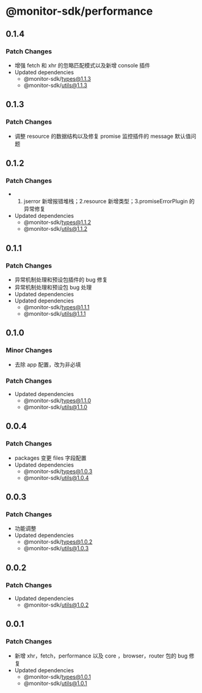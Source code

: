 # @monitor-sdk/performance

## 0.1.4

### Patch Changes

-   增强 fetch 和 xhr 的忽略匹配模式以及新增 console 插件
-   Updated dependencies
    -   @monitor-sdk/types@1.1.3
    -   @monitor-sdk/utils@1.1.3

## 0.1.3

### Patch Changes

-   调整 resource 的数据结构以及修复 promise 监控插件的 message 默认值问题

## 0.1.2

### Patch Changes

-   1. jserror 新增报错堆栈；2.resource 新增类型；3.promiseErrorPlugin 的异常修复
-   Updated dependencies
    -   @monitor-sdk/types@1.1.2
    -   @monitor-sdk/utils@1.1.2

## 0.1.1

### Patch Changes

-   异常机制处理和预设包插件的 bug 修复
-   异常机制处理和预设包 bug 处理
-   Updated dependencies
-   Updated dependencies
    -   @monitor-sdk/types@1.1.1
    -   @monitor-sdk/utils@1.1.1

## 0.1.0

### Minor Changes

-   去除 app 配置，改为非必填

### Patch Changes

-   Updated dependencies
    -   @monitor-sdk/types@1.1.0
    -   @monitor-sdk/utils@1.1.0

## 0.0.4

### Patch Changes

-   packages 变更 files 字段配置
-   Updated dependencies
    -   @monitor-sdk/types@1.0.3
    -   @monitor-sdk/utils@1.0.4

## 0.0.3

### Patch Changes

-   功能调整
-   Updated dependencies
    -   @monitor-sdk/types@1.0.2
    -   @monitor-sdk/utils@1.0.3

## 0.0.2

### Patch Changes

-   Updated dependencies
    -   @monitor-sdk/utils@1.0.2

## 0.0.1

### Patch Changes

-   新增 xhr，fetch，performance 以及 core ，browser，router 包的 bug 修复
-   Updated dependencies
    -   @monitor-sdk/types@1.0.1
    -   @monitor-sdk/utils@1.0.1
